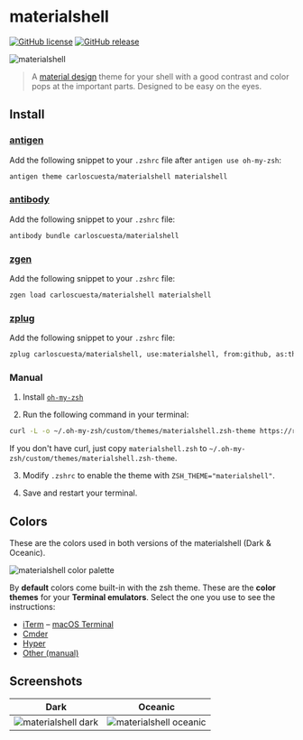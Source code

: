 # materialshell

[![GitHub license](https://img.shields.io/github/license/carloscuesta/materialshell.svg?style=flat-square)](https://github.com/carloscuesta/materialshell)
[![GitHub release](https://img.shields.io/github/release/carloscuesta/materialshell.svg?style=flat-square)](https://github.com/carloscuesta/materialshell)

![materialshell](https://cloud.githubusercontent.com/assets/7629661/11194912/348e69f6-8caf-11e5-97ec-876bd6565125.gif)

> A [material design](https://material.google.com/style/color.html) theme for your shell with a good contrast and color pops at the important parts. Designed to be easy on the eyes.

## Install

### [antigen](http://antigen.sharats.me)

Add the following snippet to your `.zshrc` file after `antigen use oh-my-zsh`:

```sh
antigen theme carloscuesta/materialshell materialshell
```

### [antibody](https://github.com/getantibody/antibody)

Add the following snippet to your `.zshrc` file:

```sh
antibody bundle carloscuesta/materialshell
```

### [zgen](https://github.com/tarjoilija/zgen)

Add the following snippet to your `.zshrc` file:

```sh
zgen load carloscuesta/materialshell materialshell
```

### [zplug](https://github.com/zplug/zplug)

Add the following snippet to your `.zshrc` file:

```sh
zplug carloscuesta/materialshell, use:materialshell, from:github, as:theme
```

### Manual

1. Install [`oh-my-zsh`](https://ohmyz.sh/#install)

2. Run the following command in your terminal:

```sh
curl -L -o ~/.oh-my-zsh/custom/themes/materialshell.zsh-theme https://raw.githubusercontent.com/carloscuesta/materialshell/master/materialshell.zsh
```

If you don't have curl, just copy `materialshell.zsh` to `~/.oh-my-zsh/custom/themes/materialshell.zsh-theme`.

3. Modify `.zshrc` to enable the theme with `ZSH_THEME="materialshell"`.

4. Save and restart your terminal.

## Colors

These are the colors used in both versions of the materialshell (Dark & Oceanic).

![materialshell color palette](https://cloud.githubusercontent.com/assets/7629661/11169947/1337b238-8bc6-11e5-8eaa-37d435b9ecee.png)

By **default** colors come built-in with the zsh theme. These are the **color themes** for your **Terminal emulators**. Select the one you use to see the instructions:

- [iTerm](https://github.com/carloscuesta/materialshell/tree/master/shell-color-themes#iterm)
– [macOS Terminal](https://github.com/carloscuesta/materialshell/tree/master/shell-color-themes#terminal)
- [Cmder](https://github.com/carloscuesta/materialshell/tree/master/shell-color-themes#cmder)
- [Hyper](https://github.com/carloscuesta/materialshell/tree/master/shell-color-themes#hyper)
- [Other (manual)](https://github.com/carloscuesta/materialshell/tree/master/shell-color-themes#manual)

## Screenshots

| Dark | Oceanic |
| :--: | :-----: |
| ![materialshell dark](https://cloud.githubusercontent.com/assets/7629661/24923003/7b2ffa8a-1ef0-11e7-9092-dea1c694f667.png) | ![materialshell oceanic](https://cloud.githubusercontent.com/assets/7629661/24923004/7b4efe9e-1ef0-11e7-8804-ab3090ec1394.png) |
